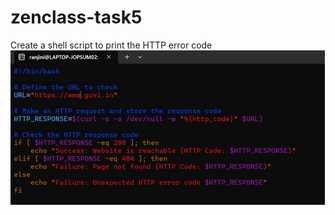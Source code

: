 # zenclass-task5
Create a shell script to print the HTTP error code
![script to print the HTTP error code](https://github.com/ranju386/zenclass-task5/blob/main/script-img.jpg)
